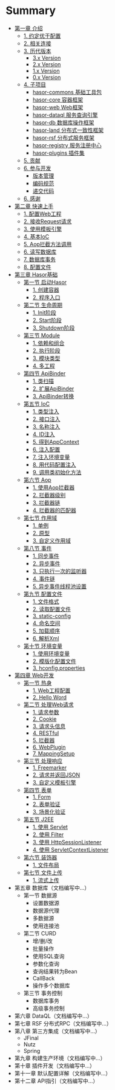 # Summary

* [第一章 介绍](README.md)
  * [1. 约定优于配置](document/chapter-01/about_coc.md)
  * [2. 相关连接](document/chapter-01/resources.md)
  * [3. 历代版本](document/chapter-01/changelog.md)
    * [3.x Version](document/chapter-01/subject-01/core-changelog_v3.x.md)
    * [2.x Version](document/chapter-01/subject-01/core-changelog_v2.x.md)
    * [1.x Version](document/chapter-01/subject-01/core-changelog_v1.x.md)
    * [0.x Version](document/chapter-01/subject-01/core-changelog_v0.x.md)
  * [4. 子项目](document/chapter-01/changelog.md)
    * [hasor-commons 基础工具包](hasor-commons/README.md)
    * [hasor-core 容器框架](hasor-core/README.md)
    * [hasor-web Web框架](hasor-web/README.md)
    * [hasor-dataql 服务查询引擎](hasor-dataql/README.md)
    * [hasor-db 数据库操作框架](hasor-db/README.md)
    * [hasor-land 分布式一致性框架](hasor-land/README.md)
    * [hasor-rsf 分布式服务框架](hasor-rsf/README.md)
    * [hasor-registry 服务注册中心](hasor-registry/README.md)
    * [hasor-plugins 插件集](hasor-plugins/README.md)
  * [5. 贡献](document/chapter-01/contribution.md)
  * [6. 参与开发](document/chapter-01/subject-02/cooperation.md)
    * [版本管理](document/chapter-01/subject-02/cooperation.md)
    * [编码规范](document/chapter-01/subject-02/cooperation.md)
    * [递交代码](document/chapter-01/subject-02/cooperation.md)
  * [6. 感谢](document/chapter-01/tks.md)
* [第二章 快速上手](document/chapter-02/QuickStart.md)
  * [1. 配置Web工程](document/chapter-02/ConfigWebApps.md)
  * [2. 接收Request请求](document/chapter-02/ProseccRequest.md)
  * [3. 使用模板引擎](document/chapter-02/UseTemplate.md)
  * [4. 基本IoC](document/chapter-02/IoC.md)
  * [5. Aop拦截方法调用](document/chapter-02/AopInterceptor.md)
  * [6. 读写数据库](document/chapter-02/ReadDataBase.md)
  * [7. 数据库事务](document/chapter-02/DataBaseTransaction.md)
  * [8. 配置文件](document/chapter-02/ReadSettingsFile.md)
* [第三章 Hasor基础](document/chapter-03/subject-01/CreateHasor.md)
  * [第一节 启动Hasor](document/chapter-03/subject-01/CreateHasor.md)
    * [1. 创建容器](document/chapter-03/subject-01/CreateHasor.md)
    * [2. 程序入口](document/chapter-03/subject-01/AppEnterIn.md)
  * [第二节 生命周期](document/chapter-03/subject-02/Overview.md)
    * [1. Init阶段](document/chapter-03/subject-02/InitPhase.md)
    * [2. Start阶段](document/chapter-03/subject-02/StartPhase.md)
    * [3. Shutdown阶段](document/chapter-03/subject-02/ShutdownPhase.md)
  * [第三节 Module](document/chapter-03/subject-03/Module.md)
    * [1. 依赖和组合](document/chapter-03/subject-03/Dependency.md)
    * [2. 执行阶段](document/chapter-03/subject-03/Lifecycle.md)
    * [3. 模块类型](document/chapter-03/subject-03/ModuleTypes.md)
    * [4. 多工程](document/chapter-03/subject-03/MultiProject.md)
  * [第四节 ApiBinder](document/chapter-03/subject-04/KnowApiBinder.md)
    * [1. 类扫描](document/chapter-03/subject-04/ScanClass.md)
    * [2. 扩展ApiBinder](document/chapter-03/subject-04/ExtApiBinder.md)
    * [3. ApiBinder转换](document/chapter-03/subject-04/ApiBinderConver.md)
  * [第五节 IoC](document/chapter-03/subject-05/ioc.md)
    * [1. 类型注入](document/chapter-03/subject-05/InjectType.md)
    * [2. 接口注入](document/chapter-03/subject-05/InjectFaces.md)
    * [3. 名称注入](document/chapter-03/subject-05/InjectName.md)
    * [4. ID注入](document/chapter-03/subject-05/InjectID.md)
    * [5. 得到AppContext](document/chapter-03/subject-05/GetAppContext.md)
    * [6. 注入配置](document/chapter-03/subject-05/InjectSettings.md)
    * [7. 注入环境变量](document/chapter-03/subject-05/InjectVars.md)
    * [8. 用代码配置注入](document/chapter-03/subject-05/InjectCodes.md)
    * [9. 调用类初始化方法](document/chapter-03/subject-05/InitMethodCall.md)
  * [第六节 Aop](document/chapter-03/subject-06/aop.md)
    * [1. 使用Aop拦截器](document/chapter-03/subject-06/AopInterceptor.md)
    * [2. 拦截器级别](document/chapter-03/subject-06/LevelInterceptor.md)
    * [3. 拦截器链](document/chapter-03/subject-06/InterceptorComplex.md)
    * [4. 拦截器的匹配器](document/chapter-03/subject-06/InterceptorMatcher.md)
  * [第七节 作用域](document/chapter-03/subject-07/Scope.md)
    * [1. 单例](document/chapter-03/subject-07/Singleton.md)
    * [2. 原型](document/chapter-03/subject-07/Prototype.md)
    * [3. 自定义作用域](document/chapter-03/subject-07/CustomScope.md)
  * [第八节 事件](document/chapter-03/subject-08/Event.md)
    * [1. 同步事件](document/chapter-03/subject-08/SyncEvent.md)
    * [2. 异步事件](document/chapter-03/subject-08/AsyncEvent.md)
    * [3. 只执行一次的监听器](document/chapter-03/subject-08/OnesEvent.md)
    * [4. 事件链](document/chapter-03/subject-08/EventChain.md)
    * [5. 异步事件线程池设置](document/chapter-03/subject-08/EventSettins.md)
  * [第九节 配置文件](document/chapter-03/subject-09/Settings.md)
    * [1. 文件格式](document/chapter-03/subject-09/FileFormat.md)
    * [2. 读取配置文件](document/chapter-03/subject-09/ReadSettings.md)
    * [3. static-config](document/chapter-03/subject-09/StaticSettings.md)
    * [4. 命名空间](document/chapter-03/subject-09/NameSpace.md)
    * [5. 加载顺序](document/chapter-03/subject-09/LoadSequence.md)
    * [6. 解析Xml](document/chapter-03/subject-09/ParserXml.md)
  * [第十节 环境变量](document/chapter-03/subject-10/Environment.md)
    * [1. 使用环境变量](document/chapter-03/subject-10/VarEnv.md)
    * [2. 模版化配置文件](document/chapter-03/subject-10/TemplateSettings.md)
    * [3. hconfig.properties](document/chapter-03/subject-10/EnvConfig.md)
* [第四章 Web开发](document/chapter-04/Web.md)
  * [第一节 热身](document/chapter-04/subject-01/Start.md)
    * [1. Web工程配置](document/chapter-04/subject-01/Start.md)
    * [2. Hello Word](document/chapter-04/subject-01/HelloWord.md)
  * [第二节 处理Web请求](document/chapter-04/subject-02/WebController.md)
    * [1. 请求参数](document/chapter-04/subject-02/ReqParam.md)
    * [2. Cookie](document/chapter-04/subject-02/CookieParam.md)
    * [3. 请求头信息](document/chapter-04/subject-02/HeaderParam.md)
    * [4. RESTful](document/chapter-04/subject-02/RESTful.md)
    * [5. 拦截器](document/chapter-04/subject-02/Interceptor.md)
    * [6. WebPlugin](document/chapter-04/subject-02/InterceptorExt.md)
    * [7. MappingSetup](document/chapter-04/subject-02/MappingSetup.md)
  * [第三节 处理响应](document/chapter-04/subject-03/Response.md)
    * [1. Freemarker](document/chapter-04/subject-03/UseFreemarker.md)
    * [2. 请求并返回JSON](document/chapter-04/subject-03/UseJson.md)
    * [3. 自定义模板引擎](document/chapter-04/subject-03/UserTemplate.md)
  * [第四节 表单](document/chapter-04/subject-04/AboutForm.md)
    * [1. Form](document/chapter-04/subject-04/Form.md)
    * [2. 表单验证](document/chapter-04/subject-04/Validation.md)
    * [3. 场景化验证](document/chapter-04/subject-04/SceneValid.md)
  * [第五节 J2EE](document/chapter-04/subject-05/J2EE.md)
    * [1. 使用 Servlet](document/chapter-04/subject-05/Servlet.md)
    * [2. 使用 Filter](document/chapter-04/subject-05/Filter.md)
    * [3. 使用 HttpSessionListener](document/chapter-04/subject-05/HttpSessionListener.md)
    * [4. 使用 ServletContextListener](document/chapter-04/subject-05/ServletContextListener.md)
  * [第六节 装饰器](document/chapter-04/subject-06/Decorator.md)
    * [1. 文件布局](document/chapter-04/subject-06/WebSite.md)
  * [第七节 文件上传](document/chapter-04/subject-07/Fileupload.md)
    * [1. 流式上传](document/chapter-04/subject-07/StreamFileupload.md)
* 第五章 数据库（文档编写中...）
  * 第一节 数据源
    * 设置数据源
    * 数据源代理
    * 多数据源
    * 使用连接池
  * 第二节 CURD
    * 增/删/改
    * 批量操作
    * 使用SQL查询
    * 参数化查询
    * 查询结果转为Bean
    * CallBack
    * 操作多个数据库
  * 第三节 事务控制
    * 数据库事务
    * 高级事务控制
* 第六章 DataQL（文档编写中...）
* 第七章 RSF 分布式RPC（文档编写中...）
* 第八章 第三方集成（文档编写中...）
    * JFinal
    * Nutz
    * Spring
* 第九章 构建生产环境（文档编写中...）
* 第十章 插件开发（文档编写中...）
* 第十一章 默认配置详解（文档编写中...）
* 第十二章 API指引（文档编写中...）